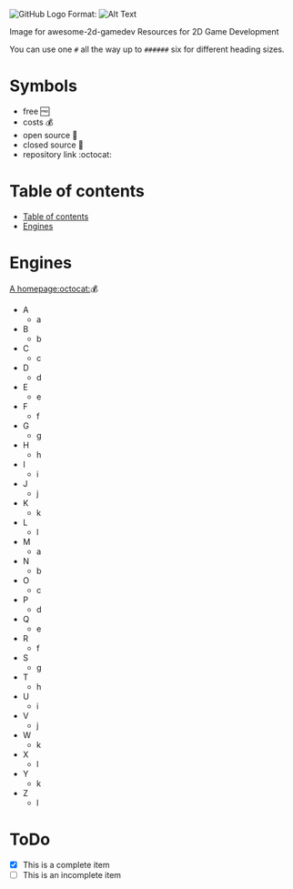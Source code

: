 ![GitHub Logo](/images/logo.png)
Format: ![Alt Text](url)

Image for awesome-2d-gamedev
Resources for 2D Game Development

You can use one `#` all the way up to `######` six for different heading sizes.

# Symbols
* free :free:
* costs :moneybag:
* open source :open_book:
* closed source :closed_book:
* repository link :octocat:


Table of contents
=================
 * [Table of contents](#table-of-contents)
 * [Engines](#engines)

# Engines
[A homepage](http://github.com)[:octocat:](http://github.com):moneybag:
* A
  * a
* B
  * b
* C
  * c
* D
  * d
* E
  * e
* F
  * f  
* G
  * g
* H
  * h
* I
  * i
* J
  * j
* K
  * k
* L
  * l
* M
  * a
* N
  * b
* O
  * c
* P
  * d
* Q
  * e
* R
  * f  
* S
  * g
* T
  * h
* U
  * i
* V
  * j
* W
  * k
* X
  * l
* Y
  * k
* Z
  * l


# ToDo
- [x] This is a complete item
- [ ] This is an incomplete item
